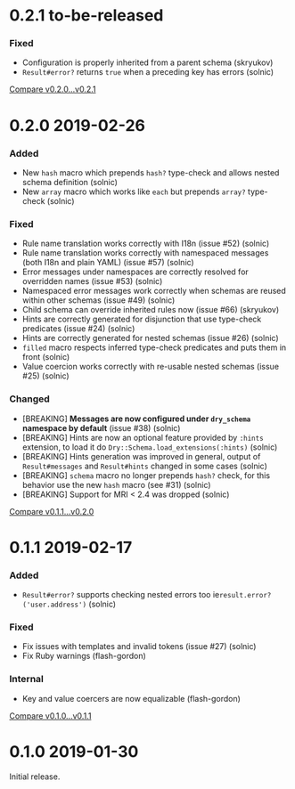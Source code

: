 # 0.2.1 to-be-released

### Fixed

* Configuration is properly inherited from a parent schema (skryukov)
* `Result#error?` returns `true` when a preceding key has errors (solnic) 

[Compare v0.2.0...v0.2.1](https://github.com/dry-rb/dry-schema/compare/v0.2.0...v0.2.1)

# 0.2.0 2019-02-26

### Added

* New `hash` macro which prepends `hash?` type-check and allows nested schema definition (solnic)
* New `array` macro which works like `each` but prepends `array?` type-check (solnic)

### Fixed

* Rule name translation works correctly with I18n (issue #52) (solnic)
* Rule name translation works correctly with namespaced messages (both I18n and plain YAML) (issue #57) (solnic)
* Error messages under namespaces are correctly resolved for overridden names (issue #53) (solnic)
* Namespaced error messages work correctly when schemas are reused within other schemas (issue #49) (solnic)
* Child schema can override inherited rules now (issue #66) (skryukov)
* Hints are correctly generated for disjunction that use type-check predicates (issue #24) (solnic)
* Hints are correctly generated for nested schemas (issue #26) (solnic)
* `filled` macro respects inferred type-check predicates and puts them in front (solnic)
* Value coercion works correctly with re-usable nested schemas (issue #25) (solnic)

### Changed

* [BREAKING] **Messages are now configured under `dry_schema` namespace by default** (issue #38) (solnic)
* [BREAKING] Hints are now an optional feature provided by `:hints` extension, to load it do `Dry::Schema.load_extensions(:hints)` (solnic)
* [BREAKING] Hints generation was improved in general, output of `Result#messages` and `Result#hints` changed in some cases (solnic)
* [BREAKING] `schema` macro no longer prepends `hash?` check, for this behavior use the new `hash` macro (see #31) (solnic)
* [BREAKING] Support for MRI < 2.4 was dropped (solnic)

[Compare v0.1.1...v0.2.0](https://github.com/dry-rb/dry-schema/compare/v0.1.1...v0.2.0)

# 0.1.1 2019-02-17

### Added

- `Result#error?` supports checking nested errors too ie`result.error?('user.address')` (solnic)

### Fixed

- Fix issues with templates and invalid tokens (issue #27) (solnic)
- Fix Ruby warnings (flash-gordon)

### Internal

- Key and value coercers are now equalizable (flash-gordon)

[Compare v0.1.0...v0.1.1](https://github.com/dry-rb/dry-schema/compare/v0.1.0...v0.1.1)

# 0.1.0 2019-01-30

Initial release.

